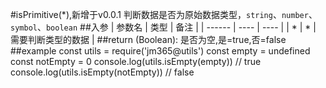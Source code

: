 #isPrimitive(*),新增于v0.0.1
判断数据是否为原始数据类型，`string`、`number`、`symbol`、`boolean`
##入参
| 参数名 | 类型 | 备注 |
| ------ | ---- | ---- |
| *   | * | 需要判断类型的数据 |
##return
(Boolean): 是否为空,是=true,否=false
##example
    const utils = require('jm365@utils')
    const empty = undefined
    const notEmpty = 0
    console.log(utils.isEmpty(empty)) // true
    console.log(utils.isEmpty(notEmpty)) // false
